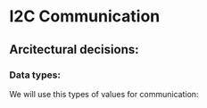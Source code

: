 # I2C Communication

## Arcitectural decisions:

### Data types:
We will use this types of values for communication:


